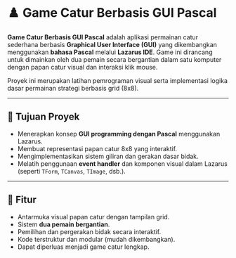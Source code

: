 # ♟️ Game Catur Berbasis GUI Pascal

**Game Catur Berbasis GUI Pascal** adalah aplikasi permainan catur sederhana berbasis **Graphical User Interface (GUI)** yang dikembangkan menggunakan **bahasa Pascal** melalui **Lazarus IDE**. Game ini dirancang untuk dimainkan oleh dua pemain secara bergantian dalam satu komputer dengan papan catur visual dan interaksi klik mouse.

Proyek ini merupakan latihan pemrograman visual serta implementasi logika dasar permainan strategi berbasis grid (8x8).

---

## 🎯 Tujuan Proyek

- Menerapkan konsep **GUI programming dengan Pascal** menggunakan Lazarus.
- Membuat representasi papan catur 8x8 yang interaktif.
- Mengimplementasikan sistem giliran dan gerakan dasar bidak.
- Melatih penggunaan **event handler** dan komponen visual dalam Lazarus (seperti `TForm`, `TCanvas`, `TImage`, dsb.).

---

## 🧩 Fitur

- Antarmuka visual papan catur dengan tampilan grid.
- Sistem **dua pemain bergantian**.
- Pemilihan dan pergerakan bidak secara interaktif.
- Kode terstruktur dan modular (mudah dikembangkan).
- Dapat diperluas menjadi game catur lengkap.
